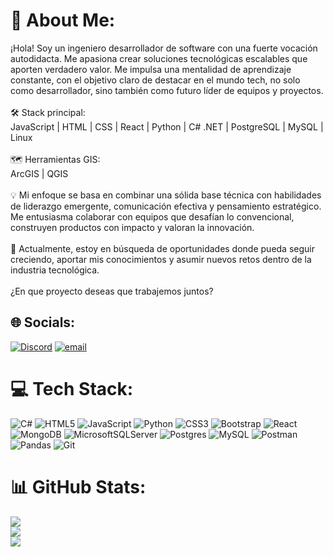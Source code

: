 # 💫 About Me:
¡Hola! Soy un ingeniero desarrollador de software con una fuerte vocación autodidacta. Me apasiona crear soluciones tecnológicas escalables que aporten verdadero valor. Me impulsa una mentalidad de aprendizaje constante, con el objetivo claro de destacar en el mundo tech, no solo como desarrollador, sino también como futuro líder de equipos y proyectos.<br><br>🛠️ Stack principal:<br>JavaScript | HTML | CSS | React | Python | C# .NET | PostgreSQL | MySQL | Linux<br><br>🗺️ Herramientas GIS:<br>ArcGIS | QGIS<br><br>💡 Mi enfoque se basa en combinar una sólida base técnica con habilidades de liderazgo emergente, comunicación efectiva y pensamiento estratégico. Me entusiasma colaborar con equipos que desafían lo convencional, construyen productos con impacto y valoran la innovación.<br><br>🚀 Actualmente, estoy en búsqueda de oportunidades donde pueda seguir creciendo, aportar mis conocimientos y asumir nuevos retos dentro de la industria tecnológica.<br><br>¿En que proyecto deseas que trabajemos juntos?


## 🌐 Socials:
[![Discord](https://img.shields.io/badge/Discord-%237289DA.svg?logo=discord&logoColor=white)](https://discord.gg/d.vallejo892) [![email](https://img.shields.io/badge/Email-D14836?logo=gmail&logoColor=white)](mailto:inge.diego94@gmail.com) 

# 💻 Tech Stack:
![C#](https://img.shields.io/badge/c%23-%23239120.svg?style=for-the-badge&logo=csharp&logoColor=white) ![HTML5](https://img.shields.io/badge/html5-%23E34F26.svg?style=for-the-badge&logo=html5&logoColor=white) ![JavaScript](https://img.shields.io/badge/javascript-%23323330.svg?style=for-the-badge&logo=javascript&logoColor=%23F7DF1E) ![Python](https://img.shields.io/badge/python-3670A0?style=for-the-badge&logo=python&logoColor=ffdd54) ![CSS3](https://img.shields.io/badge/css3-%231572B6.svg?style=for-the-badge&logo=css3&logoColor=white) ![Bootstrap](https://img.shields.io/badge/bootstrap-%238511FA.svg?style=for-the-badge&logo=bootstrap&logoColor=white) ![React](https://img.shields.io/badge/react-%2320232a.svg?style=for-the-badge&logo=react&logoColor=%2361DAFB) ![MongoDB](https://img.shields.io/badge/MongoDB-%234ea94b.svg?style=for-the-badge&logo=mongodb&logoColor=white) ![MicrosoftSQLServer](https://img.shields.io/badge/Microsoft%20SQL%20Server-CC2927?style=for-the-badge&logo=microsoft%20sql%20server&logoColor=white) ![Postgres](https://img.shields.io/badge/postgres-%23316192.svg?style=for-the-badge&logo=postgresql&logoColor=white) ![MySQL](https://img.shields.io/badge/mysql-4479A1.svg?style=for-the-badge&logo=mysql&logoColor=white) ![Postman](https://img.shields.io/badge/Postman-FF6C37?style=for-the-badge&logo=postman&logoColor=white) ![Pandas](https://img.shields.io/badge/pandas-%23150458.svg?style=for-the-badge&logo=pandas&logoColor=white) ![Git](https://img.shields.io/badge/git-%23F05033.svg?style=for-the-badge&logo=git&logoColor=white)
# 📊 GitHub Stats:
![](https://github-readme-stats.vercel.app/api?username=ingediego94&theme=github_dark&hide_border=false&include_all_commits=false&count_private=false)<br/>
![](https://nirzak-streak-stats.vercel.app/?user=ingediego94&theme=github_dark&hide_border=false)<br/>
![](https://github-readme-stats.vercel.app/api/top-langs/?username=ingediego94&theme=github_dark&hide_border=false&include_all_commits=false&count_private=false&layout=compact)

<!-- Proudly created with GPRM ( https://gprm.itsvg.in ) -->
